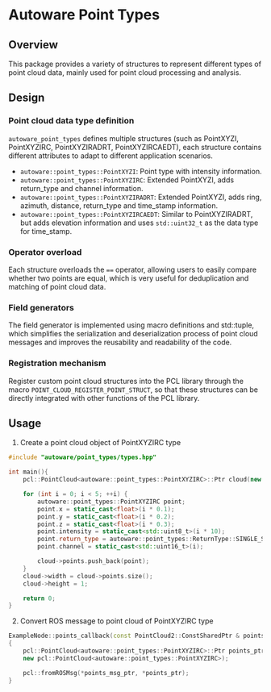 # Autoware Point Types

## Overview

This package provides a variety of structures to represent different types of point cloud data, mainly used for point cloud processing and analysis.

## Design

### Point cloud data type definition

`autoware_point_types` defines multiple structures (such as PointXYZI, PointXYZIRC, PointXYZIRADRT, PointXYZIRCAEDT), each structure contains different attributes to adapt to different application scenarios.

- `autoware::point_types::PointXYZI`: Point type with intensity information.
- `autoware::point_types::PointXYZIRC`: Extended PointXYZI, adds return_type and channel information.
- `autoware::point_types::PointXYZIRADRT`: Extended PointXYZI, adds ring, azimuth, distance, return_type and time_stamp information.
- `autoware::point_types::PointXYZIRCAEDT`: Similar to PointXYZIRADRT, but adds elevation information and uses `std::uint32_t` as the data type for time_stamp.

### Operator overload

Each structure overloads the `==` operator, allowing users to easily compare whether two points are equal, which is very useful for deduplication and matching of point cloud data.

### Field generators

The field generator is implemented using macro definitions and std::tuple, which simplifies the serialization and deserialization process of point cloud messages and improves the reusability and readability of the code.

### Registration mechanism

Register custom point cloud structures into the PCL library through the macro `POINT_CLOUD_REGISTER_POINT_STRUCT`, so that these structures can be directly integrated with other functions of the PCL library.

## Usage

1. Create a point cloud object of PointXYZIRC type

```cpp
#include "autoware/point_types/types.hpp"

int main(){
    pcl::PointCloud<autoware::point_types::PointXYZIRC>::Ptr cloud(new pcl::PointCloud<autoware::point_types::PointXYZIRC>());

    for (int i = 0; i < 5; ++i) {
        autoware::point_types::PointXYZIRC point;
        point.x = static_cast<float>(i * 0.1);
        point.y = static_cast<float>(i * 0.2);
        point.z = static_cast<float>(i * 0.3);
        point.intensity = static_cast<std::uint8_t>(i * 10);
        point.return_type = autoware::point_types::ReturnType::SINGLE_STRONGEST;
        point.channel = static_cast<std::uint16_t>(i);

        cloud->points.push_back(point);
    }
    cloud->width = cloud->points.size();
    cloud->height = 1;

    return 0;
}
```

2. Convert ROS message to point cloud of PointXYZIRC type

```cpp
ExampleNode::points_callback(const PointCloud2::ConstSharedPtr & points_msg_ptr)
{
    pcl::PointCloud<autoware::point_types::PointXYZIRC>::Ptr points_ptr(
    new pcl::PointCloud<autoware::point_types::PointXYZIRC>);

    pcl::fromROSMsg(*points_msg_ptr, *points_ptr);
}
```